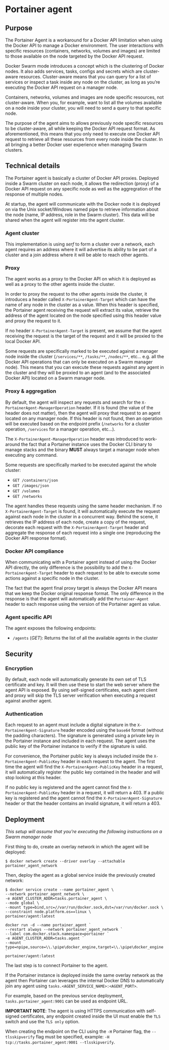 # Portainer agent

## Purpose

The Portainer Agent is a workaround for a Docker API limitation when using the Docker API to manage a Docker environment. The user interactions with specific resources (containers, networks, volumes and images) are limited to those available on the node targeted by the Docker API request.

Docker Swarm mode introduces a concept which is the clustering of Docker nodes. It also adds services, tasks, configs and secrets which are cluster-aware resources. Cluster-aware means that you can query for a list of services or inspect a task inside any node on the cluster, as long as you’re executing the Docker API request on a manager node.

Containers, networks, volumes and images are node specific resources, not cluster-aware. When you, for example, want to list all the volumes available on a node inside your cluster, you will need to send a query to that specific node.

The purpose of the agent aims to allows previously node specific resources to be cluster-aware, all while keeping the Docker API request format. As aforementioned, this means that you only need to execute one Docker API request to retrieve all these resources from every node inside the cluster. In all bringing a better Docker user experience when managing Swarm clusters.

## Technical details

The Portainer agent is basically a cluster of Docker API proxies. Deployed inside a Swarm cluster on each node, it allows the
redirection (proxy) of a Docker API request on any specific node as well as the aggregration of the response of multiple nodes.

At startup, the agent will communicate with the Docker node it is deployed on via the Unix socket/Windows named pipe to retrieve information about the node (name, IP address, role in the Swarm cluster). This data will be shared when the agent will register into the agent cluster.

### Agent cluster

This implementation is using *serf* to form a cluster over a network, each agent requires an address where it will advertise its
ability to be part of a cluster and a join address where it will be able to reach other agents.

### Proxy

The agent works as a proxy to the Docker API on which it is deployed as well as a proxy to the other agents inside the cluster.

In order to proxy the request to the other agents inside the cluster, it introduces a header called `X-PortainerAgent-Target` which can have
the name of any node in the cluster as a value. When this header is specified, the Portainer agent receiving the request will extract its value, retrieve the address of the agent located on the node specified using this header value and proxy the request to it.

If no header `X-PortainerAgent-Target` is present, we assume that the agent receiving the request is the target of the request and it will
be proxied to the local Docker API.

Some requests are specifically marked to be executed against a manager node inside the cluster (`/services/**`, `/tasks/**`, `/nodes/**`, etc... e.g. all the Docker API operations that can only be executed on a Swarm manager node). This means that you can execute these requests
against any agent in the cluster and they will be proxied to an agent (and to the associated Docker API) located on a Swarm manager node.

### Proxy & aggregation

By default, the agent will inspect any requests and search for the `X-PortainerAgent-ManagerOperation` header. If it is found (the value of the header does not matter),
then the agent will proxy that request to an agent located on any manager node. If this header is not found, then an operation will be executed based on the endpoint prefix (`/networks` for a cluster operation, `/services` for a manager operation, etc...).

The `X-PortainerAgent-ManagerOperation` header was introduced to work-around the fact that a Portainer instance uses the Docker CLI binary to manage stacks and the binary
**MUST** always target a manager node when executing any command.

Some requests are specifically marked to be executed against the whole cluster:

* `GET /containers/json`
* `GET /images/json`
* `GET /volumes`
* `GET /networks`

The agent handles these requests using the same header mechanism. If no `X-PortainerAgent-Target` is found, it will automatically execute
the request against each node in the cluster in a concurrent way. Behind the scene, it retrieves the IP address of each node, create a copy of the request, decorate each request with the `X-PortainerAgent-Target` header and aggregate the response of each request into a single one (reproducing the Docker API response format).


### Docker API compliance

When communicating with a Portainer agent instead of using the Docker API directly, the only difference is the possibility to add the `X-PortainerAgent-Target` header to each request to be able to execute some actions against a specific node in the cluster.

The fact that the agent final proxy target is always the Docker API means that we keep the Docker original response format. The only difference in the response is that the agent will automatically add the `Portainer-Agent` header to each response using the version of the Portainer agent as value.

### Agent specific API

The agent exposes the following endpoints:

* `/agents` (*GET*): Returns the list of all the available agents in the cluster

## Security

### Encryption

By default, each node will automatically generate its own set of TLS certificate and key. It will then use these to start the web
server where the agent API is exposed. By using self-signed certificates, each agent client and proxy will skip the TLS server verification when executing a request against another agent.

### Authentication

Each request to an agent must include a digital signature in the `X-PortainerAgent-Signature` header encoded using the `base64` format (without the padding characters). The signature is generated using a private key in the Portainer instance and included in each request. The agent uses the public key of the Portainer instance to verify if the signature is valid.

For convenience, the Portainer public key is always included inside the `X-PortainerAgent-PublicKey` header in each request to the agent. The first time the agent will
find the `X-PortainerAgent-PublicKey` header in a request, it will automatically register the public key contained in the header and will stop looking at this header.

If no public key is registered and the agent cannot find the `X-PortainerAgent-PublicKey` header in a request, it will return a 403. If a public key is registered and
the agent cannot find the `X-PortainerAgent-Signature` header or that the header contains an invalid signature, it will return a 403.

## Deployment

*This setup will assume that you're executing the following instructions on a Swarm manager node*

First thing to do, create an overlay network in which the agent will be deployed:

```
$ docker network create --driver overlay --attachable portainer_agent_network
```

Then, deploy the agent as a global service inside the previously created network:

```
$ docker service create --name portainer_agent \
--network portainer_agent_network \
-e AGENT_CLUSTER_ADDR=tasks.portainer_agent \
--mode global \
--mount type=bind,src=//var/run/docker.sock,dst=/var/run/docker.sock \
--constraint node.platform.os==linux \
portainer/agent:latest
```

```
docker run -d --name portainer_agent `
--restart always --network portainer_agent_network `
--label com.docker.stack.namespace=portainer `
-e AGENT_CLUSTER_ADDR=tasks.agent `
--mount type=npipe,source=\\.\pipe\docker_engine,target=\\.\pipe\docker_engine `
portainer/agent:latest
```

The last step is to connect Portainer to the agent.

If the Portainer instance is deployed inside the same overlay network as the agent then
Portainer can leverages the internal Docker DNS to automatically join any agent using `tasks.<AGENT_SERVICE_NAME>:<AGENT_PORT>`.

For example, based on the previous service deployment, `tasks.portainer_agent:9001` can be used as endpoint URL.

**IMPORTANT NOTE**: The agent is using HTTPS communication with self-signed certificates, any endpoint created inside the UI must
enable the `TLS` switch and use the `TLS only` option.

When creating the endpoint on the CLI using the `-H` Portainer flag, the `--tlsskipverify` flag must be specified, example: `-H tcp://tasks.portainer_agent:9001 --tlsskipverify`.
